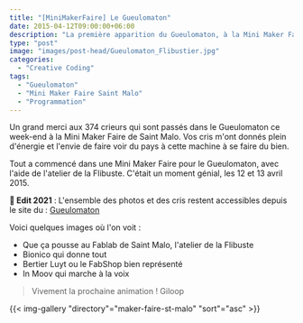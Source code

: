 ```yaml
---
title: "[MiniMakerFaire] Le Gueulomaton"
date: 2015-04-12T09:00:00+06:00
description: "La première apparition du Gueulomaton, à la Mini Maker Faire St-Malo 2015"
type: "post"
image: "images/post-head/Gueulomaton_Flibustier.jpg"
categories: 
  - "Creative Coding"
tags:
  - "Gueulomaton"
  - "Mini Maker Faire Saint Malo"
  - "Programmation"
---
```


Un grand merci aux 374 crieurs qui sont passés dans le Gueulomaton ce week-end à la Mini Maker Faire de Saint Malo. Vos cris m'ont donnés plein d'énergie et l'envie de faire voir du pays à cette machine à se faire du bien.

Tout a commencé dans une Mini Maker Faire pour le Gueulomaton, avec l'aide de l'atelier de la Flibuste. C'était un moment génial, les 12 et 13 avril 2015. 

**💫  Edit 2021** : L'ensemble des photos et des cris restent accessibles depuis le site du : [Gueulomaton](https://gueulomaton.org)


Voici quelques images où l'on voit : 

- Que ça pousse au Fablab de Saint Malo, l'atelier de la Flibuste
- Bionico qui donne tout
- Bertier Luyt ou le FabShop bien représenté
- In Moov qui marche à la voix

> Vivement la prochaine animation ! 
> Giloop

{{< img-gallery "directory"="maker-faire-st-malo" "sort"="asc" >}}